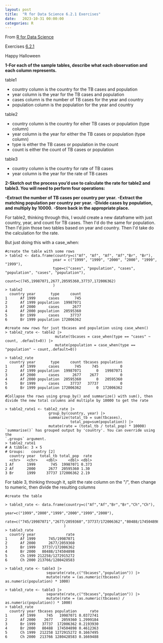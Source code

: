```yaml
---
layout: post
title:  "R for Data Science 6.2.1 Exercises"
date:   2023-10-31 00:00:00
categories: R
---
```


From [R for Data Science](https://r4ds.hadley.nz)

Exercises [6.2.1](https://r4ds.hadley.nz/data-tidy#exercises)

Happy Halloween

**1-For each of the sample tables, describe what each observation and each column represents.**

table1
- country column is the country for the TB cases and population
- year column is the year for the TB cases and population
- cases column is the number of TB cases for the year and country
- population column is the population for the year and country 

table2
- country column is the country for eiher TB cases or population (type column) 
- year column is the year for either the TB cases or population (type column)
- type is either the TB cases or population in the count
- count is either the count of TB cases or population

table3 
- country column is the country for rate of TB cases
- year column is the year for the rate of TB cases

**2-Sketch out the process you’d use to calculate the rate for table2 and table3. You will need to perform four operations:**

**-Extract the number of TB cases per country per year.**
**-Extract the matching population per country per year.**
**-Divide cases by population, and multiply by 10000.**
**-Store back in the appropriate place.**

For table2, thinking through this, I would create a new dataframe with just country, year, and count for TB cases. Then I'd do the same for population. Then I'd join those two tables based on year and country. Then I'd take do the calculation for the rate.

But just doing this with a case_when:

```
#create the table with some rows
> table2 <- data.frame(country=c("Af", "Af", "Af", "Af","Br", "Br"),
                      year = c("1999", "1999", "2000", "2000", "1999", "1999"),
                      type=c("cases", "population", "cases", "population", "cases", "population"),
                     count=c(745,19987071,2677,20595360,37737,172006362)
                      )
> table2
  country year       type     count
1      Af 1999      cases       745
2      Af 1999 population  19987071
3      Af 2000      cases      2677
4      Af 2000 population  20595360
5      Br 1999      cases     37737
6      Br 1999 population 172006362

#create new rows for just tbcases and population using case_when()
> table2_rate <- table2 |>
                       mutate(tbcases = case_when(type == "cases" ~ count, .default=0)) |>
                       mutate(population = case_when(type == "population" ~ count,.default=0))

> table2_rate
  country year       type     count tbcases population
1      Af 1999      cases       745     745          0
2      Af 1999 population  19987071       0   19987071
3      Af 2000      cases      2677    2677          0
4      Af 2000 population  20595360       0   20595360
5      Br 1999      cases     37737   37737          0
6      Br 1999 population 172006362       0  172006362

#Collapse the rows using group_by() and summarize() with sum(), then divide the new total columns and multiple by 10000 to get the rate

> table2_rate1 <- table2_rate |>
                    group_by(country, year) |>
                    summarize(total_tb = sum(tbcases), 
                              total_pop=sum(population)) |>
                    mutate(rate = (total_tb / total_pop) * 10000)
`summarise()` has grouped output by 'country'. You can override using the
`.groups` argument.
> table2_rate1
# A tibble: 3 × 5
# Groups:   country [2]
  country year  total_tb total_pop  rate
  <chr>   <chr>    <dbl>     <dbl> <dbl>
1 Af      1999       745  19987071 0.373
2 Af      2000      2677  20595360 1.30 
3 Br      1999     37737 172006362 2.19 
```

For table 3, thinking through it, split the rate column on the "/", then change to numeric, then divide the resulting columns 

```
#create the table

> table3_rate <- data.frame(country=c("Af","Af","Br","Br","Ch","Ch"),
                           year=c("1999","2000","1999","2000","1999","2000"),
                           rate=c("745/19987071","2677/2059360","37737/172006362","80488/174504898","212258/1272915272","213766/1280428583")
                           )
> table3_rate
  country year              rate
1      Af 1999      745/19987071
2      Af 2000      2677/2059360
3      Br 1999   37737/172006362
4      Br 2000   80488/174504898
5      Ch 1999 212258/1272915272
6      Ch 2000 213766/1280428583

> table3_rate <- table3 |>
                   separate(rate,c("tbcases","population")) |>
                   mutate(rate = (as.numeric(tbcases) / as.numeric(population) * 1000)
 
> table3_rate <- table3 |>
                   separate(rate,c("tbcases","population")) |>
                   mutate(rate = (as.numeric(tbcases) / as.numeric(population)) * 1000)
> table3_rate
  country year tbcases population      rate
1      Af 1999     745   19987071 0.0372741
2      Af 2000    2677    2059360 1.2999184
3      Br 1999   37737  172006362 0.2193930
4      Br 2000   80488  174504898 0.4612363
5      Ch 1999  212258 1272915272 0.1667495
6      Ch 2000  213766 1280428583 0.1669488
```
